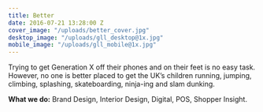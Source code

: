 ```yaml
---
title: Better
date: 2016-07-21 13:28:00 Z
cover_image: "/uploads/better_cover.jpg"
desktop_image: "/uploads/gll_desktop@1x.jpg"
mobile_image: "/uploads/gll_mobile@1x.jpg"
---
```


Trying to get Generation X off their phones and on their feet is no easy task. However, no one is better placed to get the UK’s children running,  jumping, climbing, splashing, skateboarding, ninja-ing and slam dunking.

**What we do:** Brand Design, Interior Design, Digital, POS,  Shopper Insight.